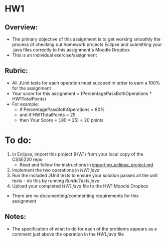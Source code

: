 # HW1

## Overview:

- The primary objective of this assignment is to get working smoothly the process of checking out homework projects Eclipse and submitting your .java files correctly to this assignment's Moodle Dropbox
- This is an individual exercise/assignment

## Rubric:

- All JUnit tests for each operation must succeed in order to earn a 100% for the assignment
- Your score for this assignment = (PercentagePassBothOperations * HW1TotalPoints)
- For example:
  - if PercentagePassBothOperations = 80%
  - and if HW1TotalPoints = 25
  - then Your Score = (.80 * 25) = 20 points

# To do:

1. In Eclipse, import this project (HW1) from your local copy of the CSSE220 repo
   - Read and follow the instructions in [importing_eclipse_project.md](https://github.com/RHIT-CSSE/csse220/tree/master/Docs/importing_eclipse_project.md)
2. Implement the two operations in *HW1.java*
3. Run the included JUnit tests to ensure your solution passes all the unit tests - do this by running *RunAllTests.java*
4. Upload your completed *HW1.java* file to the HW1 Moodle Dropbox


- There are no documenting/commenting requirements for this assignment

## Notes:
- The specification of what to do for each of the problems appears as a comment just above the operation in the *HW1.java* file
